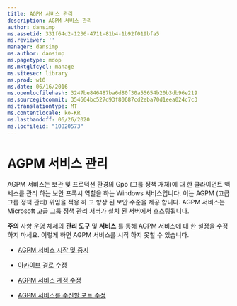 ```yaml
---
title: AGPM 서비스 관리
description: AGPM 서비스 관리
author: dansimp
ms.assetid: 331f64d2-1236-4711-81b4-1b92f019bfa5
ms.reviewer: ''
manager: dansimp
ms.author: dansimp
ms.pagetype: mdop
ms.mktglfcycl: manage
ms.sitesec: library
ms.prod: w10
ms.date: 06/16/2016
ms.openlocfilehash: 3247be846487ba6d80f30a55654b20b3db96e219
ms.sourcegitcommit: 354664bc527d93f80687cd2eba70d1eea024c7c3
ms.translationtype: MT
ms.contentlocale: ko-KR
ms.lasthandoff: 06/26/2020
ms.locfileid: "10820573"
---
```

# AGPM 서비스 관리


AGPM 서비스는 보관 및 프로덕션 환경의 Gpo (그룹 정책 개체)에 대 한 클라이언트 액세스를 관리 하는 보안 프록시 역할을 하는 Windows 서비스입니다. 이는 AGPM (고급 그룹 정책 관리) 위임을 적용 하 고 향상 된 보안 수준을 제공 합니다. AGPM 서비스는 Microsoft 고급 그룹 정책 관리 서버가 설치 된 서버에서 호스팅됩니다.

**주의**  사항 운영 체제의 **관리 도구** 및 **서비스** 를 통해 AGPM 서비스에 대 한 설정을 수정 하지 마세요. 이렇게 하면 AGPM 서비스를 시작 하지 못할 수 있습니다.

 

-   [AGPM 서비스 시작 및 중지](start-and-stop-the-agpm-service.md)

-   [아카이브 경로 수정](modify-the-archive-path.md)

-   [AGPM 서비스 계정 수정](modify-the-agpm-service-account.md)

-   [AGPM 서비스를 수신할 포트 수정](modify-the-port-on-which-the-agpm-service-listens.md)

 

 





